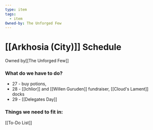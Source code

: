 ```yaml
---
type: item
tags:
  - item
Owned-by: The Unforged Few
---
```


# [[Arkhosia (City)]] Schedule
<span class="dataview inline-field"><span class="inline-field-key">Owned by</span><span class="inline-field-value">[[The Unforged Few]]</span></span>

### What do we have to do?
* 27 - buy potions, 
* 28 - [[Ichlior]] and [[Willen Guruden]] fundraiser, [[Cloud's Lament]] docks
* 29 - [[Delegates Day]]

### Things we need to fit in:
[[To-Do List]]
